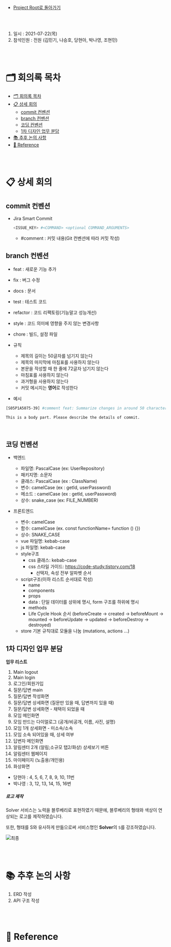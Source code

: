 - [Project Root로 돌아가기](../../README.md)

<br><br>

1. 일시 : 2021-07-22(목)
2. 참석인원 : 전원 (김민기, 나승호, 당현아, 박나영, 조현민)

<br><br>

# 🗂 회의록 목차

- [🗂 회의록 목차](#-회의록-목차)
- [📋 상세 회의](#-상세-회의)
  - [commit 컨벤션](#commit-컨벤션)
  - [branch 컨벤션](#branch-컨벤션)
  - [코딩 컨벤션](#코딩-컨벤션)
  - [1차 디자인 업무 분담](#1차-디자인-업무-분담)
- [📚 추후 논의 사항](#-추후-논의-사항)
- [🔖 Reference](#-reference)


<br><br>

# 📋 상세 회의

## commit 컨벤션

- Jira Smart Commit

  ```bash
  <ISSUE_KEY> #<COMMAND> <optional COMMAND_ARGUMENTS>
  ```

  - \#comment : 커밋 내용(Git 컨벤션에 따라 커밋 작성)

## branch 컨벤션

  - feat : 새로운 기능 추가
  - fix : 버그 수정
  - docs : 문서
  - test : 테스트 코드
  - refactor : 코드 리팩토링(기능말고 성능개선)
  - style : 코드 의미에 영향을 주지 않는 변경사항
  - chore : 빌드, 설정 파일

- 규칙

  - 제목의 길이는 50글자를 넘기지 않는다
  - 제목의 마지막에 마침표를 사용하지 않는다
  - 본문을 작성할 때 한 줄에 72글자 넘기지 않는다
  - 마침표를 사용하지 않는다
  - 과거형을 사용하지 않는다
  - 커밋 메시지는 **영어**로 작성한다

- 예시

```bash
[S05P1A5075-39] #comment feat: Summarize changes in around 50 characters or less

This is a body part. Please describe the details of commit.
```

<br>

## 코딩 컨벤션

- 백엔드
  - 파일명: PascalCase (ex: UserRepository)
  - 패키지명: 소문자
  - 클래스: PascalCase (ex : ClassName)
  - 변수: camelCase (ex : getId, userPassword)
  - 메소드 : camelCase (ex : getId, userPassword)
  - 상수: snake_case (ex: FILE_NUMBER)

- 프론트엔드
  - 변수: camelCase
  - 함수: camelCase (ex. const functionName= function () {})
  - 상수: SNAKE_CASE
  - vue 파일명: kebab-case
  - js 파일명: kebab-case
  - style구조
    - css 클래스: kebab-case
    - css 스타일 가이드:  https://code-study.tistory.com/18
      - 선택자, 속성 전부 알파벳 순서
  - script구조(이하 리스트 순서대로 작성)
    - name
    - components
    - props
    - data : 단일 데이터를 상위에 명시,  form 구조를 하위에 명시
    - methods
    - Life Cycle Hook 순서 (beforeCreate → created → beforeMount → mounted → beforeUpdate → updated → beforeDestroy → destroyed)
  - store 기본 규칙대로 모듈을 나눔 (mutations, actions ...)

## 1차 디자인 업무 분담

**업무 리스트**

1. Main logout
2. Main login
3. 로그인/회원가입
4. 질문/답변 main 
5. 질문/답변 작성화면 
6. 질문/답변 상세화면 (질문만 있을 때, 답변까지 있을 때)
7. 질문/답변 상세화면 - 채택이 되었을 때
8. 모임 메인화면
9. 모임 만드는 다이얼로그 (공개/비공개, 이름, 사진, 설명)
10. 모임 1개 상세화면 - 미소속/소속
11. 모임 소속 되어있을 때, 상세 여부
12. 답변자 메인화면
13. 알림센터 2개 (알림;소규모 탭2/화상) 상세보기 버튼
14. 알림센터 웹페이지
15. 마이페이지 (노출용/개인용) 
16. 화상화면

- 당현아 : 4, 5, 6, 7, 8, 9, 10, 11번
- 박나영 : 3, 12, 13, 14, 15, 16번



##### 로고 제작

Solver 서비스는 노력을 블루베리로 표현하였기 때문에, 블루베리의 형태와 색상이 연상되는 로고를 제작하였습니다.

또한, 형태를 S와 유사하게 만듦으로써 서비스명인 **Solver**의 `S`를 강조하였습니다.

![최종](https://user-images.githubusercontent.com/77482972/126649201-97bc01b8-dc58-4d0f-92ee-dcb9400f1ee2.png)

<br><br>

# 📚 추후 논의 사항

1. ERD 작성
2. API 구조 작성

<br><br>

# 🔖 Reference
